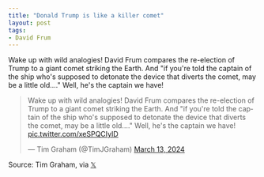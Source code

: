 ```yaml
---
title: "Donald Trump is like a killer comet"
layout: post
tags:
- David Frum
---
```


Wake up with wild analogies! David Frum compares the re-election of Trump to a giant comet striking the Earth. And "if you're told the captain of the ship who's supposed to detonate the device that diverts the comet, may be a little old...." Well, he's the captain we have!

<blockquote class="twitter-tweet"><p lang="en" dir="ltr">Wake up with wild analogies! David Frum compares the re-election of Trump to a giant comet striking the Earth. And &quot;if you&#39;re told the captain of the ship who&#39;s supposed to detonate the device that diverts the comet, may be a little old....&quot; Well, he&#39;s the captain we have! <a href="https://t.co/xeSPQCIyID">pic.twitter.com/xeSPQCIyID</a></p>&mdash; Tim Graham (@TimJGraham) <a href="https://twitter.com/TimJGraham/status/1768013605318857091?ref_src=twsrc%5Etfw">March 13, 2024</a></blockquote> <script async src="https://platform.twitter.com/widgets.js" charset="utf-8"></script>

Source: Tim Graham, via [𝕏](https://x.com)
